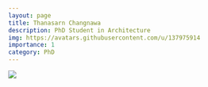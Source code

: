 ```yaml
---
layout: page
title: Thanasarn Changnawa
description: PhD Student in Architecture
img: https://avatars.githubusercontent.com/u/137975914
importance: 1
category: PhD
---
```


<div class="profile"> 
<img src="https://avatars.githubusercontent.com/u/137975914" class="img-fluid z-depth-1 rounded"/>
</div>
